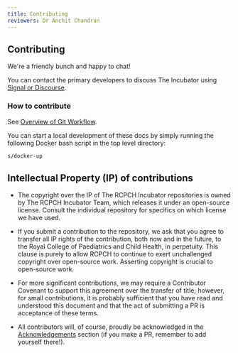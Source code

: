 ```yaml
---
title: Contributing
reviewers: Dr Anchit Chandran
---
```


## Contributing

We're a friendly bunch and happy to chat!

You can contact the primary developers to discuss The Incubator using [Signal or Discourse](../about/contact.md).

### How to contribute

See [Overview of Git Workflow](../developer/git/overview/#overview-of-github-workflow).

You can start a local development of these docs by simply running the following Docker bash script in the top level directory:

```bash
s/docker-up
```

## Intellectual Property (IP) of contributions

- The copyright over the IP of The RCPCH Incubator repositories is owned by The RCPCH Incubator Team, which releases it under an open-source license. Consult the individual repository for specifics on which license we have used.

- If you submit a contribution to the repository, we ask that you agree to transfer all IP rights of the contribution, both now and in the future, to the Royal College of Paediatrics and Child Health, in perpetuity. This clause is purely to allow RCPCH to continue to exert unchallenged copyright over open-source work. Asserting copyright is crucial to open-source work.

- For more significant contributions, we may require a Contributor Covenant to support this agreement over the transfer of title; however, for small contributions, it is probably sufficient that you have read and understood this document and that the act of submitting a PR is acceptance of these terms.

- All contributors will, of course, proudly be acknowledged in the [Acknowledgements](../about/acknowledgements.md) section (if you make a PR, remember to add yourself there!).
